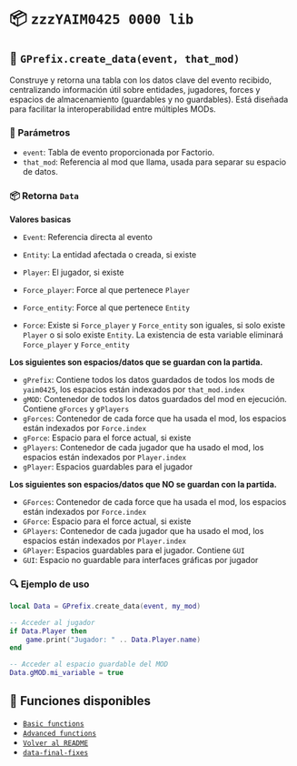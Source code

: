 # 📦 `zzzYAIM0425 0000 lib`

## 🔹 `GPrefix.create_data(event, that_mod)`

Construye y retorna una tabla con los datos clave del evento recibido, centralizando información útil sobre entidades, jugadores, forces y espacios de almacenamiento (guardables y no guardables). Está diseñada para facilitar la interoperabilidad entre múltiples MODs.

### 📌 Parámetros
- `event`: Tabla de evento proporcionada por Factorio.
- `that_mod`: Referencia al mod que llama, usada para separar su espacio de datos.

### 📦 Retorna `Data`
**Valores basicas**
- `Event`: Referencia directa al evento
- `Entity`: La entidad afectada o creada, si existe
- `Player`: El jugador, si existe

- `Force_player`: Force al que pertenece `Player`
- `Force_entity`: Force al que pertenece `Entity`
- `Force`: Existe si `Force_player` y `Force_entity` son iguales, si solo existe `Player` o si solo existe  `Entity`. La existencia de esta variable eliminará `Force_player` y `Force_entity`

**Los siguientes son espacios/datos que se guardan con la partida.**
- `gPrefix`: Contiene todos los datos guardados de todos los mods de `yaim0425`, los espacios están indexados por `that_mod.index`
- `gMOD`: Contenedor de todos los datos guardados del mod en ejecución. Contiene `gForces` y `gPlayers`
- `gForces`: Contenedor de cada force que ha usada el mod, los espacios están indexados por `Force.index`
- `gForce`: Espacio para el force actual, si existe
- `gPlayers`: Contenedor de cada jugador que ha usado el mod, los espacios están indexados por `Player.index`
- `gPlayer`: Espacios guardables para el jugador

**Los siguientes son espacios/datos que NO se guardan con la partida.**
- `GForces`: Contenedor de cada force que ha usada el mod, los espacios están indexados por `Force.index`
- `GForce`: Espacio para el force actual, si existe
- `GPlayers`: Contenedor de cada jugador que ha usado el mod, los espacios están indexados por `Player.index`
- `GPlayer`: Espacios guardables para el jugador. Contiene `GUI`
- `GUI`: Espacio no guardable para interfaces gráficas por jugador

### 🔍 Ejemplo de uso

```lua
local Data = GPrefix.create_data(event, my_mod)

-- Acceder al jugador
if Data.Player then
    game.print("Jugador: " .. Data.Player.name)
end

-- Acceder al espacio guardable del MOD
Data.gMOD.mi_variable = true
```

## 📘 Funciones disponibles

- [`Basic functions`](./Doc/Es/Basic%20functions.md)
- [`Advanced functions`](./Doc/Es/Advanced%20functions.md)
- [`Volver al README`](./README.md)
- [`data-final-fixes`](./Doc/Es/data-final-fixes.md)
